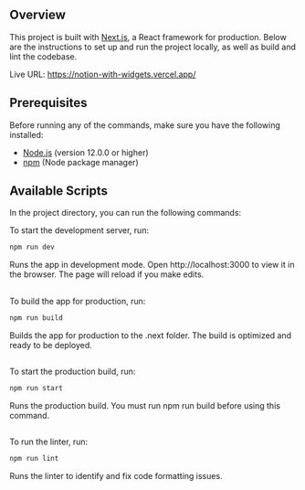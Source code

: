 ## Overview

This project is built with [Next.js](https://nextjs.org/), a React framework for production. Below are the instructions to set up and run the project locally, as well as build and lint the codebase.

Live URL: https://notion-with-widgets.vercel.app/

## Prerequisites

Before running any of the commands, make sure you have the following installed:

- [Node.js](https://nodejs.org/) (version 12.0.0 or higher)
- [npm](https://www.npmjs.com/) (Node package manager)

## Available Scripts

In the project directory, you can run the following commands:

To start the development server, run:
```bash
npm run dev
```

Runs the app in development mode. Open http://localhost:3000 to view it in the browser. The page will reload if you make edits.

##

To build the app for production, run:
```bash
npm run build
```
Builds the app for production to the .next folder. The build is optimized and ready to be deployed.

##

To start the production build, run:
```bash
npm run start
```

Runs the production build. You must run npm run build before using this command.

##

To run the linter, run:
```bash
npm run lint
```
Runs the linter to identify and fix code formatting issues.

